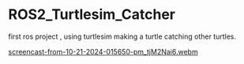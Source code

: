 # ROS2_Turtlesim_Catcher
first ros project , using turtlesim making a turtle catching other turtles.






[screencast-from-10-21-2024-015650-pm_tjM2Nai6.webm](https://github.com/user-attachments/assets/8a3c8f5c-6274-4e3b-9eb0-08890802ad08)
